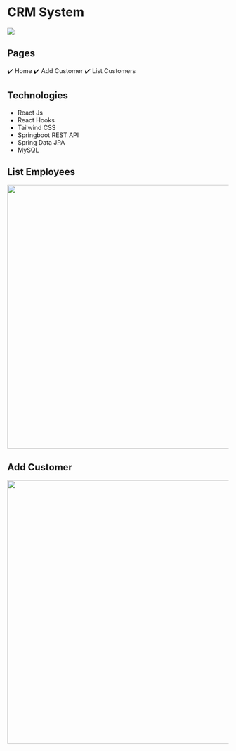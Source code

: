 # CRM System


<img src="src/images/image1.png">

## Pages
✔️ Home ✔️ Add Customer ✔️ List Customers

## Technologies
* React Js
* React Hooks
* Tailwind CSS
* Springboot REST API
* Spring Data JPA
* MySQL

## List Employees
<img src="src/images/image1.png" width="600">

## Add Customer
<img src="src/images/images2.png" width="600">  

